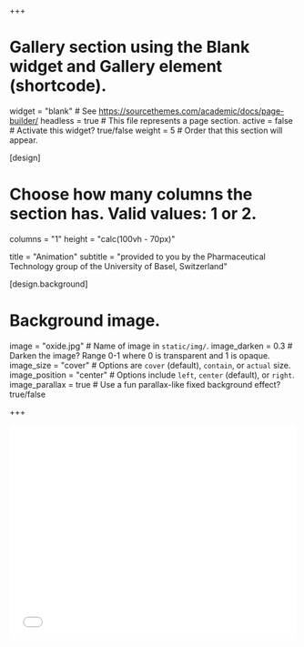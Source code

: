 +++
# Gallery section using the Blank widget and Gallery element (shortcode).
widget = "blank"  # See https://sourcethemes.com/academic/docs/page-builder/
headless = true  # This file represents a page section.
active = false  # Activate this widget? true/false
weight = 5  # Order that this section will appear.


[design]
  # Choose how many columns the section has. Valid values: 1 or 2.
  columns = "1"
  height = "calc(100vh - 70px)"
  
title = "Animation"
subtitle = "provided to you by the Pharmaceutical Technology group of the University of Basel, Switzerland"

[design.background]

  # Background image.
  image = "oxide.jpg"  # Name of image in `static/img/`.
  image_darken = 0.3  # Darken the image? Range 0-1 where 0 is transparent and 1 is opaque.
  image_size = "cover"  #  Options are `cover` (default), `contain`, or `actual` size.
  image_position = "center"  # Options include `left`, `center` (default), or `right`.
  image_parallax = true  # Use a fun parallax-like fixed background effect? true/false
  
+++
<div class="video" style="position: relative; padding-bottom: 75%; height: 0; overflow: hidden;">
  <iframe src="img/zebra_video.mp4" style="position: absolute; top: 0; left: 0; width: 100%; height: 100%; border:0;" title="zebrafish 3d volume" webkitallowfullscreen mozallowfullscreen allowfullscreen></iframe>
 </div>
